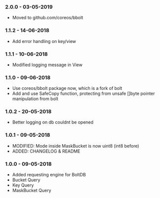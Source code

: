 ### 2.0.0 - 03-05-2019

- Moved to github.com/coreos/bbolt

### 1.1.2 - 14-06-2018

- Add error handling on key/view

### 1.1.1 - 10-06-2018

- Modified logging message in View

### 1.1.0 - 09-06-2018

- Use coreos/bbolt package now, which is a fork of bolt
- Add and use SafeCopy function, protecting from unsafe []byte pointer manipulation from bolt

### 1.0.2 - 20-05-2018

- Better logging on db couldnt be opened

### 1.0.1 - 09-05-2018

- MODIFIED: Mode inside MaskBucket is now uint8 (int8 before)
- ADDED: CHANGELOG & README

### 1.0.0 - 09-05-2018

- Added requesting engine for BoltDB
- Bucket Query
- Key Query
- MaskBucket Query
